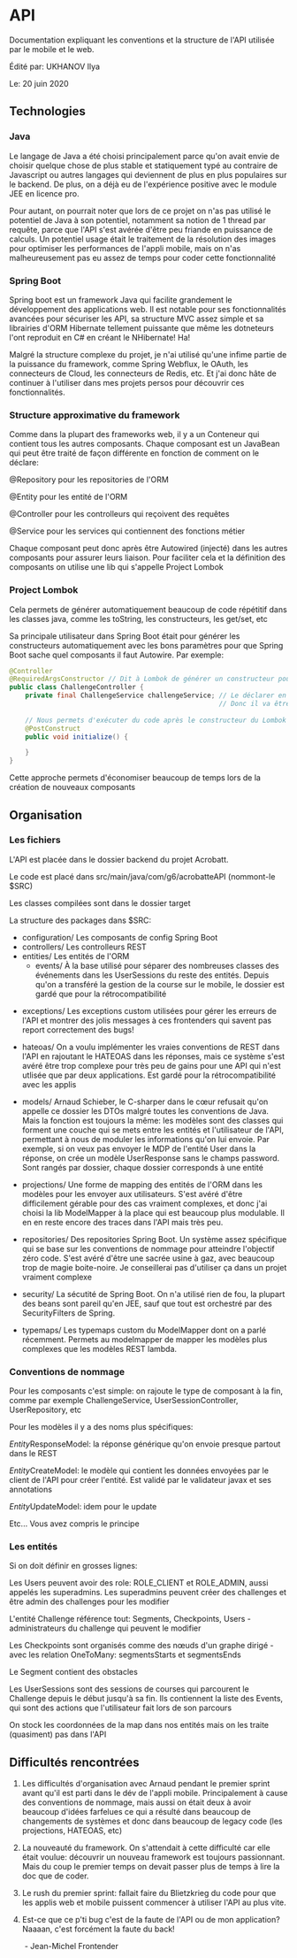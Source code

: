 # API

Documentation expliquant les conventions et la structure de l'API utilisée par le mobile et le web.

Édité par: UKHANOV Ilya

Le: 20 juin 2020

## Technologies

### Java

Le langage de Java a été choisi principalement parce qu'on avait envie de choisir quelque chose de plus stable et statiquement typé au contraire de Javascript ou autres langages qui deviennent de plus en plus populaires sur le backend. De plus, on a déjà eu de l'expérience positive avec le module JEE en licence pro.

Pour autant, on pourrait noter que lors de ce projet on n'as pas utilisé le potentiel de Java à son potentiel, notamment sa notion de 1 thread par requête, parce que l'API s'est avérée d'être peu friande en puissance de calculs. Un potentiel usage était le traitement de la résolution des images pour optimiser les performances de l'appli mobile, mais on n'as malheureusement pas eu assez de temps pour coder cette fonctionnalité

### Spring Boot

Spring boot est un framework Java qui facilite grandement le développement des applications web. Il est notable pour ses fonctionnalités avancées pour sécuriser les API, sa structure MVC assez simple et sa librairies d'ORM Hibernate tellement puissante que même les dotneteurs l'ont reproduit en C# en créant le NHibernate! Ha!

Malgré la structure complexe du projet, je n'ai utilisé qu'une infime partie de la puissance du framework, comme Spring Webflux, le OAuth, les connecteurs de Cloud, les connecteurs de Redis, etc. Et j'ai donc hâte de continuer à l'utiliser dans mes projets persos pour découvrir ces fonctionnalités.

### Structure approximative du framework

Comme dans la plupart des frameworks web, il y a un Conteneur qui contient tous les autres composants. Chaque composant est un JavaBean qui peut être traité de façon différente en fonction de comment on le déclare:

@Repository pour les repositories de l'ORM

@Entity pour les entité de l'ORM

@Controller pour les controlleurs qui reçoivent des requêtes

@Service pour les services qui contiennent des fonctions métier

Chaque composant peut donc après être Autowired (injecté) dans les autres composants pour assurer leurs liaison. Pour faciliter cela et la définition des composants on utilise une lib qui s'appelle Project Lombok

### Project Lombok

Cela permets de générer automatiquement beaucoup de code répétitif dans les classes java, comme les toString, les constructeurs, les get/set, etc

Sa principale utilisateur dans Spring Boot était pour générer les constructeurs automatiquement avec les bons paramètres pour que Spring Boot sache quel composants il faut Autowire. Par exemple:

```java
@Controller
@RequiredArgsConstructor // Dit à Lombok de générer un constructeur pour les final
public class ChallengeController {
	private final ChallengeService challengeService; // Le déclarer en final dit à Lombok que c'est 	  											     // un required Args - donc l'inclure dans le 														 // constructeur généré automatiquement.
													 // Donc il va être Autowired
	
	// Nous permets d'exécuter du code après le constructeur du Lombok
	@PostConstruct
    public void initialize() {

    }
}
```

Cette approche permets d'économiser beaucoup de temps lors de la création de nouveaux composants

## Organisation

### Les fichiers

L'API est placée dans le dossier backend du projet Acrobatt.

Le code est placé dans src/main/java/com/g6/acrobatteAPI (nommont-le $SRC)

Les classes compilées sont dans le dossier target

La structure des packages dans $SRC:

- configuration/    Les composants de config Spring Boot
- controllers/ 	   Les controlleurs REST 
- entities/             Les entités de l'ORM	
  - events/      À la base utilisé pour séparer des nombreuses classes des événements dans les UserSessions du reste des entités. Depuis qu'on a transféré la gestion de la course sur le mobile, le dossier est gardé que pour la rétrocompatibilité

* exceptions/     Les exceptions custom utilisées pour gérer les erreurs de l'API et montrer des jolis messages à ces frontenders qui savent pas report correctement des bugs!
* hateoas/          On a voulu implémenter les vraies conventions de REST dans l'API en rajoutant le HATEOAS dans les réponses, mais ce système s'est avéré être trop complexe pour très peu de gains pour une API qui n'est utlisée que par deux applications. Est gardé pour la rétrocompatibilité avec les applis
* models/           Arnaud Schieber, le C-sharper dans le cœur refusait qu'on appelle ce dossier les DTOs malgré toutes les conventions de Java. Mais la fonction est toujours la même: les modèles sont des classes qui forment une couche qui se mets entre les entités et l'utilisateur de l'API, permettant à nous de moduler les informations qu'on lui envoie. Par exemple, si on veux pas envoyer le MDP de l'entité User dans la réponse, on crée un modèle UserResponse sans le champs password. Sont rangés par dossier, chaque dossier corresponds à une entité
* projections/     Une forme de mapping des entités de l'ORM dans les modèles pour les envoyer aux utilisateurs. S'est avéré d'être difficilement gérable pour des cas vraiment complexes, et donc j'ai choisi la lib ModelMapper à la place qui est beaucoup plus modulable. Il en en reste encore des traces dans l'API mais très peu.
* repositories/   Des repositories Spring Boot. Un système assez spécifique qui se base sur les conventions de nommage pour atteindre l'objectif zéro code. S'est avéré d'être une sacrée usine à gaz, avec beaucoup trop de magie boite-noire. Je conseillerai pas d'utiliser ça dans un projet vraiment complexe
* security/          La sécutité de Spring Boot. On n'a utilisé rien de fou, la plupart des beans sont pareil qu'en JEE, sauf que tout est orchestré par des SecurityFilters de Spring.

* typemaps/     Les typemaps custom du ModelMapper dont on a parlé récemment. Permets au modelmapper de mapper les modèles plus complexes que les modèles REST lambda.

### Conventions de nommage

Pour les composants c'est simple: on rajoute le type de composant à la fin, comme par exemple ChallengeService, UserSessionController, UserRepository, etc

Pour les modèles il y a des noms plus spécifiques:

*Entity*ResponseModel: la réponse générique qu'on envoie presque partout dans le REST

*Entity*CreateModel: le modèle qui contient les données envoyées par le client de l'API pour créer l'entité. Est validé par le validateur javax et ses annotations

*Entity*UpdateModel: idem pour le update

Etc... Vous avez compris le principe

### Les entités

Si on doit définir en grosses lignes:

Les Users peuvent avoir des role: ROLE_CLIENT et ROLE_ADMIN, aussi appelés les superadmins. Les superadmins peuvent créer des challenges et être admin des challenges pour les modifier

L'entité Challenge référence tout: Segments, Checkpoints, Users - administrateurs du challenge qui peuvent le modifier

Les Checkpoints sont organisés comme des nœuds d'un graphe dirigé - avec les relation OneToMany: segmentsStarts et segmentsEnds

Le Segment contient des obstacles 

Les UserSessions sont des sessions de courses qui parcourent le Challenge depuis le début jusqu'à sa fin. Ils contiennent la liste des Events, qui sont des actions que l'utilisateur fait lors de son parcours

On stock les coordonnées de la map dans nos entités mais on les traite (quasiment) pas dans l'API

## Difficultés rencontrées 

1. Les difficultés d'organisation avec Arnaud pendant le premier sprint avant qu'il est parti dans le dév de l'appli mobile. Principalement à cause des conventions de nommage, mais aussi on était deux à avoir beaucoup d'idées farfelues ce qui a résulté dans beaucoup de changements de systèmes et donc dans beaucoup de legacy code (les projections, HATEOAS, etc)

2. La nouveauté du framework. On s'attendait à cette difficulté car elle était voulue: découvrir un nouveau framework est toujours passionnant. Mais du coup le premier temps on devait passer plus de temps à lire la doc que de coder.

3. Le rush du premier sprint: fallait faire du Blietzkrieg du code pour que les applis web et mobile puissent commencer à utiliser l'API au plus vite.

4. Est-ce que ce p'ti bug c'est de la faute de l'API ou de mon application? Naaaan, c'est forcément la faute du back! 

   ​																																	- Jean-Michel Frontender
